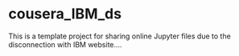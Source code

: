 # cousera_IBM_ds
This is a template project for sharing online Jupyter files due to the disconnection with IBM website....
